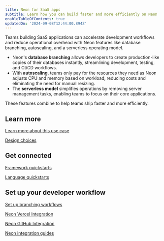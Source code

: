 ```yaml
---
title: Neon for SaaS apps
subtitle: Learn how you can build faster and more efficiently on Neon
enableTableOfContents: true
updatedOn: '2024-09-08T12:44:00.894Z'
---
```


Teams building SaaS applications can accelerate development workflows and reduce operational overhead with Neon features like database branching, autoscaling, and a serverless operating model.

- Neon's **database branching** allows developers to create production-like copies of their databases instantly, streamlining development, testing, and CI/CD workflows.
- With **autoscaling**, teams only pay for the resources they need as Neon adjusts CPU and memory based on workload, reducing costs and eliminating the need for manual resizing.
- The **serverless model** simplifies operations by removing server management tasks, enabling teams to focus on their core applications.

These features combine to help teams ship faster and more efficiently.

## Learn more

<DetailIconCards>

<a href="/docs/use-cases/about-postgres-for-saas" description="Learn more about how you can build SaaS applications faster on Neon" icon="gui">Learn more about this use case</a>

<a href="/docs/use-cases/tbd" description="Learn about design choices when building your SaaS app with Neon" icon="database">Design choices</a>

</DetailIconCards>

## Get connected

<DetailIconCards>

<a href="/docs/get-started-with-neon/frameworks" description="Get started with our Framework Quickstarts" icon="chart-bar">Framework quickstarts</a>

<a href="/docs/get-started-with-neon/languages" description="Get started with our Language Quickstarts" icon="chart-bar">Language quickstarts</a>

</DetailIconCards>

## Set up your developer workflow

<DetailIconCards>

<a href="https://neon.tech/flow" description="Learn how to set up your database branching workflows on Neon" icon="filter">Set up branching workflows</a>

<a href="https://neon.tech/docs/guides/vercel" description="Deploy an instant workflow with the Neon Vercel Integration" icon="filter">Neon Vercel Integration</a>

<a href="https://neon.tech/docs/guides/neon-github-integration#feedback-and-future-improvements" description="Build your own workflow with the Neon GitHub Integration" icon="filter">Neon GitHub Integration</a>

<a href="https://neon.tech/docs/guides/integrations" description="Learn how to integrate Neon with various platforms and services" icon="filter">Neon integration guides</a>

</DetailIconCards>

